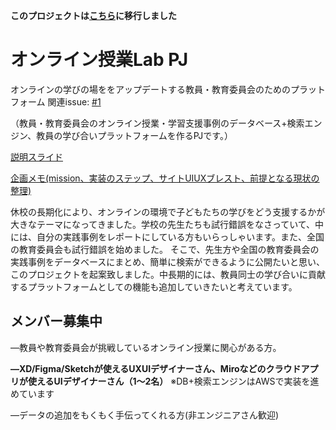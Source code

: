 **このプロジェクトは[こちら](https://github.com/ClassTech-Lab/edubase)に移行しました**

# オンライン授業Lab PJ
オンラインの学びの場ををアップデートする教員・教育委員会のためのプラットフォーム
関連issue: [#1](https://github.com/MayumiKamio/edubase/issues/1#issuecomment-632987826)

（教員・教育委員会のオンライン授業・学習支援事例のデータベース+検索エンジン、教員の学び合いプラットフォームを作るPJです。）

[説明スライド](https://docs.google.com/presentation/d/1UuOD49tELXyHHB1Ea7qLhdMo1jD33wfZlCnYeymxq58/edit?usp=sharing)

[企画メモ(mission、実装のステップ、サイトUIUXブレスト、前提となる現状の整理)](https://docs.google.com/document/d/1WkpeiijxXMQSrhPCKwp0_4LTSMgY_V5Fmr65_AK4PIo/edit?usp=sharing)

休校の長期化により、オンラインの環境で子どもたちの学びをどう支援するかが大きなテーマになってきました。学校の先生たちも試行錯誤をなさっていて、中には、自分の実践事例をレポートにしている方もいらっしゃいます。また、全国の教育委員会も試行錯誤を始めました。
そこで、先生方や全国の教育委員会の実践事例をデータベースにまとめ、簡単に検索ができるように公開たいと思い、このプロジェクトを起案致しました。中長期的には、教員同士の学び合いに貢献するプラットフォームとしての機能も追加していきたいと考えています。

## メンバー募集中
―教員や教育委員会が挑戦しているオンライン授業に関心がある方。

**―XD/Figma/Sketchが使えるUXUIデザイナーさん、Miroなどのクラウドアプリが使えるUIデザイナーさん（1〜2名）**
※DB+検索エンジンはAWSで実装を進めています

―データの追加をもくもく手伝ってくれる方(非エンジニアさん歓迎)

